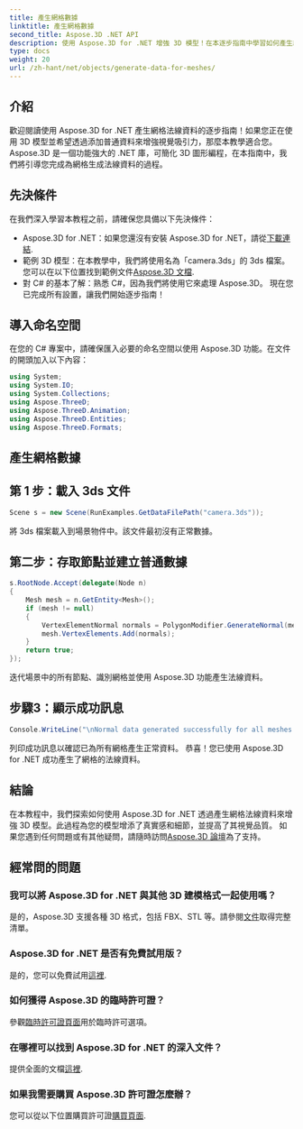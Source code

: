```yaml
---
title: 產生網格數據
linktitle: 產生網格數據
second_title: Aspose.3D .NET API
description: 使用 Aspose.3D for .NET 增強 3D 模型！在本逐步指南中學習如何產生網格的法線資料。現實主義與簡單性的結合。
type: docs
weight: 20
url: /zh-hant/net/objects/generate-data-for-meshes/
---
```

## 介紹
歡迎閱讀使用 Aspose.3D for .NET 產生網格法線資料的逐步指南！如果您正在使用 3D 模型並希望透過添加普通資料來增強視覺吸引力，那麼本教學適合您。 Aspose.3D 是一個功能強大的 .NET 庫，可簡化 3D 圖形編程，在本指南中，我們將引導您完成為網格生成法線資料的過程。
## 先決條件
在我們深入學習本教程之前，請確保您具備以下先決條件：
- Aspose.3D for .NET：如果您還沒有安裝 Aspose.3D for .NET，請從[下載連結](https://releases.aspose.com/3d/net/).
- 範例 3D 模型：在本教學中，我們將使用名為「camera.3ds」的 3ds 檔案。您可以在以下位置找到範例文件[Aspose.3D 文檔](https://reference.aspose.com/3d/net/).
- 對 C# 的基本了解：熟悉 C#，因為我們將使用它來處理 Aspose.3D。
現在您已完成所有設置，讓我們開始逐步指南！
## 導入命名空間
在您的 C# 專案中，請確保匯入必要的命名空間以使用 Aspose.3D 功能。在文件的開頭加入以下內容：
```csharp
using System;
using System.IO;
using System.Collections;
using Aspose.ThreeD;
using Aspose.ThreeD.Animation;
using Aspose.ThreeD.Entities;
using Aspose.ThreeD.Formats;
```
## 產生網格數據
## 第 1 步：載入 3ds 文件
```csharp
Scene s = new Scene(RunExamples.GetDataFilePath("camera.3ds"));
```
將 3ds 檔案載入到場景物件中。該文件最初沒有正常數據。
## 第二步：存取節點並建立普通數據
```csharp
s.RootNode.Accept(delegate(Node n)
{
    Mesh mesh = n.GetEntity<Mesh>();
    if (mesh != null)
    {
        VertexElementNormal normals = PolygonModifier.GenerateNormal(mesh);
        mesh.VertexElements.Add(normals);
    }
    return true;
});
```
迭代場景中的所有節點、識別網格並使用 Aspose.3D 功能產生法線資料。
## 步驟3：顯示成功訊息
```csharp
Console.WriteLine("\nNormal data generated successfully for all meshes.");
```
列印成功訊息以確認已為所有網格產生正常資料。
恭喜！您已使用 Aspose.3D for .NET 成功產生了網格的法線資料。
## 結論
在本教程中，我們探索如何使用 Aspose.3D for .NET 透過產生網格法線資料來增強 3D 模型。此過程為您的模型增添了真實感和細節，並提高了其視覺品質。
如果您遇到任何問題或有其他疑問，請隨時訪問[Aspose.3D 論壇](https://forum.aspose.com/c/3d/18)為了支持。
## 經常問的問題
### 我可以將 Aspose.3D for .NET 與其他 3D 建模格式一起使用嗎？
是的，Aspose.3D 支援各種 3D 格式，包括 FBX、STL 等。請參閱[文件](https://reference.aspose.com/3d/net/)取得完整清單。
### Aspose.3D for .NET 是否有免費試用版？
是的，您可以免費試用[這裡](https://releases.aspose.com/).
### 如何獲得 Aspose.3D 的臨時許可證？
參觀[臨時許可證頁面](https://purchase.aspose.com/temporary-license/)用於臨時許可選項。
### 在哪裡可以找到 Aspose.3D for .NET 的深入文件？
提供全面的文檔[這裡](https://reference.aspose.com/3d/net/).
### 如果我需要購買 Aspose.3D 許可證怎麼辦？
您可以從以下位置購買許可證[購買頁面](https://purchase.aspose.com/buy).